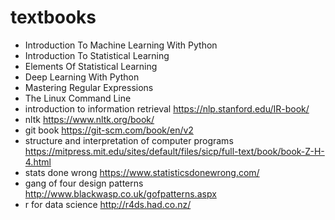# textbooks #
- Introduction To Machine Learning With Python
- Introduction To Statistical Learning
- Elements Of Statistical Learning
- Deep Learning With Python
- Mastering Regular Expressions
- The Linux Command Line
- introduction to information retrieval <https://nlp.stanford.edu/IR-book/>
- nltk <https://www.nltk.org/book/>
- git book <https://git-scm.com/book/en/v2>
- structure and interpretation of computer programs <https://mitpress.mit.edu/sites/default/files/sicp/full-text/book/book-Z-H-4.html>
- stats done wrong <https://www.statisticsdonewrong.com/>
- gang of four design patterns <http://www.blackwasp.co.uk/gofpatterns.aspx>
- r for data science <http://r4ds.had.co.nz/>
